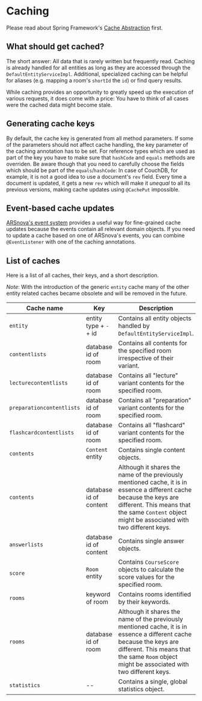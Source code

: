 # Caching

Please read about Spring Framework's [Cache Abstraction](https://docs.spring.io/spring/docs/5.1.x/spring-framework-reference/integration.html#cache) first.


## What should get cached?

The short answer: All data that is rarely written but frequently read.
Caching is already handled for all entities as long as they are accessed through the `DefaultEntityServiceImpl`.
Additional, specialized caching can be helpful for aliases (e.g. mapping a room's `shortId` the `id`) or find query results.

While caching provides an opportunity to greatly speed up the execution of various requests, it does come with a price:
You have to think of all cases were the cached data might become stale.


## Generating cache keys

By default, the cache key is generated from all method parameters.
If some of the parameters should not affect cache handling, the key parameter of the caching annotation has to be set.
For reference types which are used as part of the key you have to make sure that `hashCode` and `equals` methods are overriden.
Be aware though that you need to carefully choose the fields which should be part of the `equals`/`hashCode`:
In case of CouchDB, for example, it is not a good idea to use a document's `rev` field.
Every time a document is updated, it gets a new `rev` which will make it _unequal_ to all its previous versions,
making cache updates using `@CachePut` impossible.


## Event-based cache updates

[ARSnova's event system](event-system.md) provides a useful way for fine-grained cache updates because the events contain all relevant domain objects.
If you need to update a cache based on one of ARSnova's events, you can combine `@EventListener` with one of the caching annotations.


## List of caches

Here is a list of all caches, their keys, and a short description.

_Note_: With the introduction of the generic `entity` cache many of the other entity related caches became obsolete and will be removed in the future.

Cache name | Key | Description
-----------|-----|------------
`entity` | entity type + `-` + id | Contains all entity objects handled by `DefaultEntityServiceImpl`.
`contentlists`| database id of room | Contains all contents for the specified room irrespective of their variant.
`lecturecontentlists` | database id of room | Contains all "lecture" variant contents for the specified room.
`preparationcontentlists` | database id of room | Contains all "preparation" variant contents for the specified room.
`flashcardcontentlists` | database id of room | Contains all "flashcard" variant contents for the specified room.
`contents` | `Content` entity | Contains single content objects.
`contents` | database id of content | Although it shares the name of the previously mentioned cache, it is in essence a different cache because the keys are different. This means that the same `Content` object might be associated with two different keys.
`answerlists`| database id of content | Contains single answer objects.
`score` | `Room` entity | Contains `CourseScore` objects to calculate the score values for the specified room.
`rooms` | keyword of room | Contains rooms identified by their keywords.
`rooms` | database id of room | Although it shares the name of the previously mentioned cache, it is in essence a different cache because the keys are different. This means that the same `Room` object might be associated with two different keys.
`statistics` | -- | Contains a single, global statistics object.
